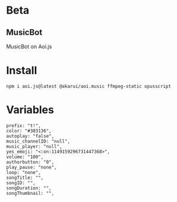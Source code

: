 # Beta
## MusicBot
MusicBot on Aoi.js

# Install
```
npm i aoi.js@latest @akarui/aoi.music ffmpeg-static opusscript
```

# Variables
```
prefix: "t!",
color: "#303136",
autoplay: "false",
music_channelID: "null",
music_player: "null",
yes_emoji: "<:on:1149159296731447368>",
volume: "100",
authorbutton: "0",
play_pause: "none",
loop: "none",
songTitle: "",
songID: "",
songDuration: "",
songThumbnail: "",
```
